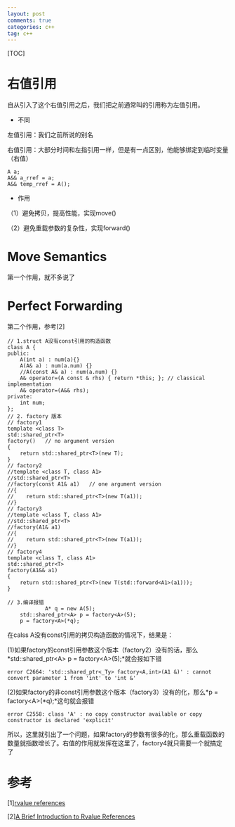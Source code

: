 ```yaml
---
layout: post
comments: true
categories: c++
tag: c++
---
```


[TOC]

# 右值引用
自从引入了这个右值引用之后，我们把之前通常叫的引用称为左值引用。
* 不同

左值引用：我们之前所说的别名

右值引用：大部分时间和左指引用一样，但是有一点区别，他能够绑定到临时变量（右值）
```
A a;
A&& a_rref = a;
A&& temp_rref = A();
```

* 作用

（1）避免拷贝，提高性能，实现move()

（2）避免重载参数的复杂性，实现forward()

# Move Semantics
第一个作用，就不多说了

# Perfect Forwarding
第二个作用，参考[2]
```
// 1.struct A没有const引用的构造函数
class A {
public:
    A(int a) : num(a){}
    A(A& a) : num(a.num) {}
    //A(const A& a) : num(a.num) {}
    A& operator=(A const & rhs) { return *this; }; // classical implementation
    A& operator=(A&& rhs);
private:
    int num;
};
// 2. factory 版本
// factory1
template <class T>
std::shared_ptr<T>
factory()   // no argument version
{
    return std::shared_ptr<T>(new T);
}
// factory2
//template <class T, class A1>
//std::shared_ptr<T>
//factory(const A1& a1)   // one argument version
//{
//    return std::shared_ptr<T>(new T(a1));
//}
// factory3
//template <class T, class A1>
//std::shared_ptr<T>
//factory(A1& a1)
//{
//    return std::shared_ptr<T>(new T(a1));
//}
// factory4
template <class T, class A1>
std::shared_ptr<T>
factory(A1&& a1)
{
    return std::shared_ptr<T>(new T(std::forward<A1>(a1)));
}

// 3.编译报错
            A* q = new A(5);
    std::shared_ptr<A> p = factory<A>(5);
    p = factory<A>(*q);
```
在calss A没有const引用的拷贝构造函数的情况下，结果是：

(1)如果factory的const引用参数这个版本（factory2）没有的话，那么*std::shared_ptr&lt;A&gt; p = factory&lt;A&gt;(5);*就会报如下错
```
error C2664: 'std::shared_ptr<_Ty> factory<A,int>(A1 &)' : cannot convert parameter 1 from 'int' to 'int &'
```

(2)如果factory的非const引用参数这个版本（factory3）没有的化，那么*p = factory&lt;A&gt;(*q);*这句就会报错
```
error C2558: class 'A' : no copy constructor available or copy constructor is declared 'explicit'
```
所以，这里就引出了一个问题，如果factory的参数有很多的化，那么重载函数的数量就指数增长了。右值的作用就发挥在这里了，factory4就只需要一个就搞定了

# 参考
[1][rvalue references](http://thbecker.net/articles/rvalue_references/section_08.html)

[2][A Brief Introduction to Rvalue References](https://www.artima.com/cppsource/rvalue.html)